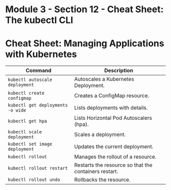 # Module 3 - Section 12 - Cheat Sheet: The kubectl CLI

# Cheat Sheet: Managing Applications with Kubernetes

| Command                           | Description                                           |
|-----------------------------------|-------------------------------------------------------|
| `kubectl autoscale deployment`    | Autoscales a Kubernetes Deployment.                   |
| `kubectl create configmap`        | Creates a ConfigMap resource.                         |
| `kubectl get deployments -o wide` | Lists deployments with details.                       |
| `kubectl get hpa`                 | Lists Horizontal Pod Autoscalers (hpa).               |
| `kubectl scale deployment`        | Scales a deployment.                                  |
| `kubectl set image deployment`    | Updates the current deployment.                       |
| `kubectl rollout`                 | Manages the rollout of a resource.                    |
| `kubectl rollout restart`         | Restarts the resource so that the containers restart. |
| `kubectl rollout undo`            | Rollbacks the resource.                               |
